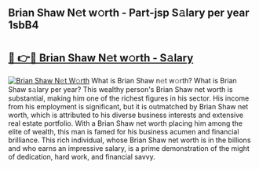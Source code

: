 ## Brian Shaw N𝚎t w𝚘rth - Part-jsp S𝚊lary per year 1sbB4

# <h2><a href="http://gc2vt2s.nevu.top/?p=Brian+Shaw">🔗 👉🔴 Brian Shaw N𝚎t w𝚘rth - S𝚊lary</a></h2>

[![Brian Shaw N𝚎t W𝚘rth](https://i.imgur.com/Oavwk0R.jpeg)](http://gc2vt2s.nevu.top/?p=Brian+Shaw)
What is Brian Shaw n𝚎t w𝚘rth? What is Brian Shaw s𝚊lary per year?
This wealthy person's Brian Shaw net worth is substantial, making him one of the richest figures in his sector. His income from his employment is significant, but it is outmatched by Brian Shaw net worth, which is attributed to his diverse business interests and extensive real estate portfolio. With a Brian Shaw net worth placing him among the elite of wealth, this man is famed for his business acumen and financial brilliance. This rich individual, whose Brian Shaw net worth is in the billions and who earns an impressive salary, is a prime demonstration of the might of dedication, hard work, and financial savvy.
